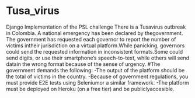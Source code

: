 # Tusa_virus
Django Implementation of the PSL challenge
There is a Tusavirus outbreak in Colombia. A national emergency has been declared by thegovernment. The government has requested each governor to report the number of victims intheir jurisdiction on a virtual platform.While panicking, governors could send the requested information in inconsistent formats.Some could send digits, or use their smartphone’s speech-to-text, while others will send datain the wrong format because of the sense of urgency.
#The government demands the following:
-The output of the platform should be the total of victims in the country.
-Because of government regulations, you must provide E2E tests using Seleniumor a similar framework.
-The platform must be deployed on Heroku (on a free tier) and be publiclyaccesible.

